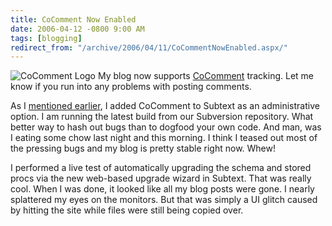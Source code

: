 ```yaml
---
title: CoComment Now Enabled
date: 2006-04-12 -0800 9:00 AM
tags: [blogging]
redirect_from: "/archive/2006/04/11/CoCommentNowEnabled.aspx/"
---
```


![CoComment Logo](https://haacked.com/images/cocommentlogo.gif) My blog
now supports
[CoComment](http://cocomment.com/ "Comment Tracking System") tracking.
Let me know if you run into any problems with posting comments.

As I [mentioned
earlier](/archive/2006/04/04/CoCommentSupportInSubtext.aspx "CoComment Support In Subtext"),
I added CoComment to Subtext as an administrative option. I am running
the latest build from our Subversion repository. What better way to hash
out bugs than to dogfood your own code. And man, was I eating some chow
last night and this morning. I think I teased out most of the pressing
bugs and my blog is pretty stable right now. Whew!

I performed a live test of automatically upgrading the schema and stored
procs via the new web-based upgrade wizard in Subtext. That was really
cool. When I was done, it looked like all my blog posts were gone. I
nearly splattered my eyes on the monitors. But that was simply a UI
glitch caused by hitting the site while files were still being copied
over.

